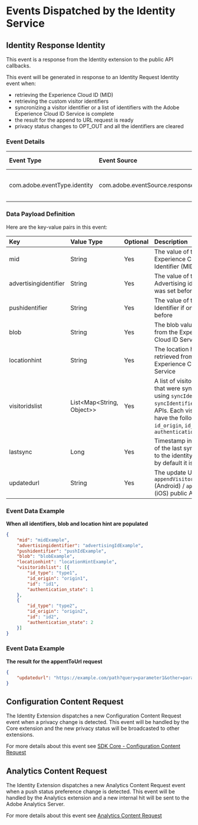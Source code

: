 

# Events Dispatched by the Identity Service

## Identity Response Identity

This event is a response from the Identity extension to the public API callbacks.

This event will be generated in response to an Identity Request Identity event when:

- retrieving the Experience Cloud ID (MID) 
- retrieving the custom visitor identifiers
- syncronizing a visitor identifier or a list of identifiers with the Adobe Experience Cloud ID Service is complete
- the result for the append to URL request is ready
- privacy status changes to OPT_OUT and all the identifiers are cleared

### Event Details

| **Event Type**               | **Event Source**                       | **Paired** | **Paired Event**                                             |
| :--------------------------- | :------------------------------------- | :--------- | :----------------------------------------------------------- |
| com.adobe.eventType.identity | com.adobe.eventSource.responseIdentity | Yes        | [Identity Request Identity Event](./events-handles-by-the-identity-service.md/Identity-Request-Identity) |

### Data Payload Definition

Here are the key-value pairs in this event:

| **Key**               | **Value Type**            | **Optional** | **Description**                                              |
| :-------------------- | :------------------------ | :----------- | :----------------------------------------------------------- |
| mid                   | String                    | Yes          | The value of the Experience Cloud Identifier (MID)           |
| advertisingidentifier | String                    | Yes          | The value of the Advertising identifier if it was set before |
| pushidentifier        | String                    | Yes          | The value of the Push Identifier if one was set before       |
| blob                  | String                    | Yes          | The blob value retrieved from the Experience Cloud ID Service |
| locationhint          | String                    | Yes          | The location hint value retrieved from the Experience Cloud ID Service |
| visitoridslist        | List<Map<String, Object>> | Yes          | A list of visitor identifiers that were synced before using `syncIdentifier` or `syncIdentifiers` public APIs. Each visitor id will have the following keys: `id_origin`, `id_type`, `id`, `authentication_state` |
| lastsync              | Long                      | Yes          | Timestamp in seconds of the last sync call sent to the identity service, by default it is 0 |
| updatedurl            | String                    | Yes          | The update URL when `appendVisitorInfoForURL` (Android) / `appendToUrl` (iOS) public API is called |

### Event Data Example

**When all identifiers, blob and location hint are populated**

```json
{
    "mid": "midExample",
    "advertisingidentifier": "advertisingIdExample",
    "pushidentifier": "pushIdExample",
    "blob": "blobExample",
    "locationhint": "locationHintExample",
    "visitoridslist": [{
        "id_type": "type1",
        "id_origin": "origin1",
        "id": "id1",
        "authentication_state": 1
    },
    {
        "id_type": "type2",
        "id_origin": "origin2",
        "id": "id2",
        "authentication_state": 2
    }]
}
```

### Event Data Example

**The result for the appentToUrl request**

```json
{
    "updatedurl": "https://example.com/path?query=parameter1&other=parameter2&adobe_mc=MCMID%3Dmidexample%7CMCAID%3Daidexample&adobe_aa_vid=visitoridexample"
}
```



## Configuration Content Request 

The Identity Extension dispatches a new Configuration Content Request event when a privacy change is detected. This event will be handled by the Core extension and the new privacy status will be broadcasted to other extensions.

For more details about this event see [SDK Core - Configuration Content Request](../sdk-core/events-handled-by-sdk-core.md/Configuration-Request-Content)



## Analytics Content Request

The Identity Extension dispatches a new Analytics Content Request event when a push status preference change is detected. This event will be handled by the Analytics extension and a new internal hit will be sent to the Adobe Analytics Server.

For more details about this event see [Analytics Content Request](../adobe-analytics/events-handled-by-adobe-analytics.md/Analytics-Content-Request)



